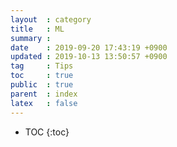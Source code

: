 ```yaml
---
layout  : category
title   : ML
summary :
date    : 2019-09-20 17:43:19 +0900
updated : 2019-10-13 13:50:57 +0900
tag     : Tips
toc     : true
public  : true
parent  : index
latex   : false
---
```

* TOC
{:toc}
